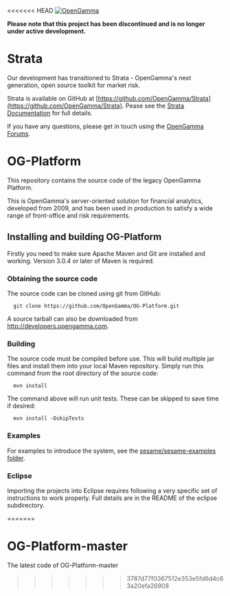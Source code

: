 <<<<<<< HEAD
[![OpenGamma](http://developers.opengamma.com/res/display/default/chrome/masthead_logo.png "OpenGamma")](http://www.opengamma.com)

**Please note that this project has been discontinued and is no longer under active development.**


# Strata

Our development has transitioned to Strata - OpenGamma's next generation, open source toolkit for market risk.

Strata is available on GitHub at [https://github.com/OpenGamma/Strata](https://github.com/OpenGamma/Strata). Pease see the [Strata Documentation](http://opengamma.github.io/StrataDocs) for full details. 

If you have any questions, please get in touch using the [OpenGamma Forums](http://forums.opengamma.com).


# OG-Platform

This repository contains the source code of the legacy OpenGamma Platform.

This is OpenGamma's server-oriented solution for financial analytics,
developed from 2009, and has been used in production to satisfy a wide range of
front-office and risk requirements.


## Installing and building OG-Platform

Firstly you need to make sure Apache Maven and Git are installed and working.
Version 3.0.4 or later of Maven is required.

### Obtaining the source code

The source code can be cloned using git from GitHub:
```
  git clone https://github.com/OpenGamma/OG-Platform.git
```

A source tarball can also be downloaded from http://developers.opengamma.com.

### Building

The source code must be compiled before use. This will build multiple jar
files and install them into your local Maven repository.
Simply run this command from the root directory of the source code:
```
  mvn install
```
The command above will run unit tests.
These can be skipped to save time if desired:
```
  mvn install -DskipTests
```

### Examples


For examples to introduce the system, see the [sesame/sesame-examples folder](tree/master/sesame/sesame-examples).


### Eclipse

Importing the projects into Eclipse requires following a very specific set of
instructions to work properly.
Full details are in the README of the eclipse subdirectory.

=======
# OG-Platform-master
The latest code of OG-Platform-master
>>>>>>> 3787d77f0367512e353e5fd6d4c63a20efa26908
